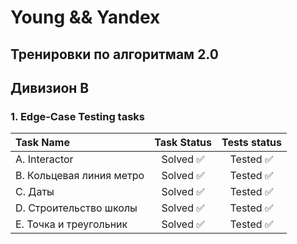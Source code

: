 # Young && Yandex

## Тренировки по алгоритмам 2.0

## Дивизион B

### 1. Edge-Case Testing tasks

| Task Name                | Task Status               | Tests status              |
| :----------------------  | :-----------------------: | :-----------------------: |
| A. Interactor            | Solved :white_check_mark: | Tested :white_check_mark: |
| B. Кольцевая линия метро | Solved :white_check_mark: | Tested :white_check_mark: |
| C. Даты                  | Solved :white_check_mark: | Tested :white_check_mark: |
| D. Строительство школы   | Solved :white_check_mark: | Tested :white_check_mark: |
| E. Точка и треугольник   | Solved :white_check_mark: | Tested :white_check_mark: |
